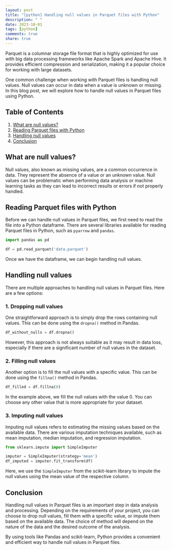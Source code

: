```yaml
---
layout: post
title: "[python] Handling null values in Parquet files with Python"
description: " "
date: 2023-10-01
tags: [python]
comments: true
share: true
---
```


Parquet is a columnar storage file format that is highly optimized for use with big data processing frameworks like Apache Spark and Apache Hive. It provides efficient compression and serialization, making it a popular choice for working with large datasets.

One common challenge when working with Parquet files is handling null values. Null values can occur in data when a value is unknown or missing. In this blog post, we will explore how to handle null values in Parquet files using Python.

## Table of Contents

1. [What are null values?](#what-are-null-values)
2. [Reading Parquet files with Python](#reading-parquet-files-with-python)
3. [Handling null values](#handling-null-values)
4. [Conclusion](#conclusion)

## What are null values?

Null values, also known as missing values, are a common occurrence in data. They represent the absence of a value or an unknown value. Null values can be problematic when performing data analysis or machine learning tasks as they can lead to incorrect results or errors if not properly handled.

## Reading Parquet files with Python

Before we can handle null values in Parquet files, we first need to read the file into a Python dataframe. There are several libraries available for reading Parquet files in Python, such as `pyarrow` and `pandas`.

```python
import pandas as pd

df = pd.read_parquet('data.parquet')
```

Once we have the dataframe, we can begin handling null values.

## Handling null values

There are multiple approaches to handling null values in Parquet files. Here are a few options:

### 1. Dropping null values

One straightforward approach is to simply drop the rows containing null values. This can be done using the `dropna()` method in Pandas.

```python
df_without_nulls = df.dropna()
```

However, this approach is not always suitable as it may result in data loss, especially if there are a significant number of null values in the dataset.

### 2. Filling null values

Another option is to fill the null values with a specific value. This can be done using the `fillna()` method in Pandas.

```python
df_filled = df.fillna(0)
```

In the example above, we fill the null values with the value 0. You can choose any other value that is more appropriate for your dataset.

### 3. Imputing null values

Imputing null values refers to estimating the missing values based on the available data. There are various imputation techniques available, such as mean imputation, median imputation, and regression imputation.

```python
from sklearn.impute import SimpleImputer

imputer = SimpleImputer(strategy='mean')
df_imputed = imputer.fit_transform(df)
```

Here, we use the `SimpleImputer` from the scikit-learn library to impute the null values using the mean value of the respective column.

## Conclusion

Handling null values in Parquet files is an important step in data analysis and processing. Depending on the requirements of your project, you can choose to drop null values, fill them with a specific value, or impute them based on the available data. The choice of method will depend on the nature of the data and the desired outcome of the analysis.

By using tools like Pandas and scikit-learn, Python provides a convenient and efficient way to handle null values in Parquet files.